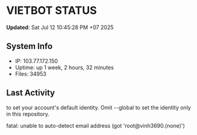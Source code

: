 # VIETBOT STATUS
**Updated**: Sat Jul 12 10:45:28 PM +07 2025

## System Info
- IP: 103.77.172.150
- Uptime: up 1 week, 2 hours, 32 minutes
- Files: 34953

## Last Activity

to set your account's default identity.
Omit --global to set the identity only in this repository.

fatal: unable to auto-detect email address (got 'root@vinh3690.(none)')
